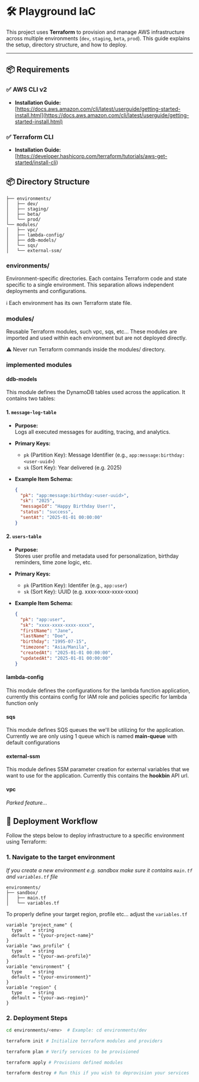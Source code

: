 # 🛠 Playground IaC

This project uses **Terraform** to provision and manage AWS infrastructure across multiple environments (`dev`, `staging`, `beta`, `prod`). This guide explains the setup, directory structure, and how to deploy.

---

## 📦 Requirements

### ✅ AWS CLI v2

- **Installation Guide:**  
  [https://docs.aws.amazon.com/cli/latest/userguide/getting-started-install.html](https://docs.aws.amazon.com/cli/latest/userguide/getting-started-install.html)

### ✅ Terraform CLI

- **Installation Guide:**  
  [https://developer.hashicorp.com/terraform/tutorials/aws-get-started/install-cli)

## 📦 Directory Structure

```
├── environments/
│   ├── dev/
│   ├── staging/
│   ├── beta/
│   └── prod/
└── modules/
│   ├── vpc/
│   ├── lambda-config/
│   ├── ddb-models/
│   └── sqs/
│   └── external-ssm/

```

### environments/

Environment-specific directories. Each contains Terraform code and state specific to a single environment. This separation allows independent deployments and configurations.

ℹ️ Each environment has its own Terraform state file.

### modules/

Reusable Terraform modules, such vpc, sqs, etc... These modules are imported and used within each environment but are not deployed directly.

⚠️ Never run Terraform commands inside the modules/ directory.

### implemented modules

#### ddb-models

This module defines the DynamoDB tables used across the application. It contains two tables:

#### 1. `message-log-table`

- **Purpose:**  
  Logs all executed messages for auditing, tracing, and analytics.

- **Primary Keys:**

  - `pk` (Partition Key): Message Identifier (e.g., `app:message:birthday:<user-uuid>`)
  - `sk` (Sort Key): Year delivered (e.g. 2025)

- **Example Item Schema:**
  ```json
  {
    "pk": "app:message:birthday:<user-uuid>",
    "sk": "2025",
    "messageId": "Happy Birthday User!",
    "status": "success",
    "sentAt": "2025-01-01 00:00:00"
  }
  ```

#### 2. `users-table`

- **Purpose:**  
  Stores user profile and metadata used for personalization, birthday reminders, time zone logic, etc.

- **Primary Keys:**

  - `pk` (Partition Key): Identifer (e.g., `app:user`)
  - `sk` (Sort Key): UUID (e.g. xxxx-xxxx-xxxx-xxxx)

- **Example Item Schema:**

  ```json
  {
    "pk": "app:user",
    "sk": "xxxx-xxxx-xxxx-xxxx",
    "firstName": "Jane",
    "lastName": "Doe",
    "birthday": "1995-07-15",
    "timezone": "Asia/Manila",
    "createdAt": "2025-01-01 00:00:00",
    "updatedAt": "2025-01-01 00:00:00"
  }
  ```

#### lambda-config

This module defines the configurations for the lambda function application, currently this contains config for IAM role and policies specific for lambda function only

#### sqs

This module defines SQS queues the we'll be utilizing for the application. Currently we are only using 1 queue which is named **main-queue** with default configurations

#### external-ssm

This module defines SSM parameter creation for external variables that we want to use for the application. Currently this contains the **hookbin** API url.

#### vpc

_Parked feature..._

## 🚀 Deployment Workflow

Follow the steps below to deploy infrastructure to a specific environment using Terraform:

### 1. Navigate to the target environment

_If you create a new environment e.g. sandbox make sure it contains `main.tf` and `variables.tf` file_

```
environments/
├── sandbox/
│   ├── main.tf
│   └── variables.tf
```

To properly define your target region, profile etc... adjust the `variables.tf`

```
variable "project_name" {
  type    = string
  default = "{your-project-name}"
}
variable "aws_profile" {
  type    = string
  default = "{your-aws-profile}"
}
variable "environment" {
  type    = string
  default = "{your-environment}"
}
variable "region" {
  type    = string
  default = "{your-aws-region}"
}
```

### 2. Deployment Steps

```bash
cd environments/<env>  # Example: cd environments/dev

terraform init # Initialize terraform modules and providers

terraform plan # Verify services to be provisioned

terraform apply # Provisions defined modules

terraform destroy # Run this if you wish to deprovision your services
```
